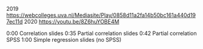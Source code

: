 2019 https://webcolleges.uva.nl/Mediasite/Play/0858d11a2fa14b50bc161a440d197ec11d
2020 https://youtu.be/8Z6huYOBE4M

0:00 Correlation slides
0:35 Partial correlation slides
0:42 Partial correlation SPSS
1:00 Simple regression slides (no SPSS)

